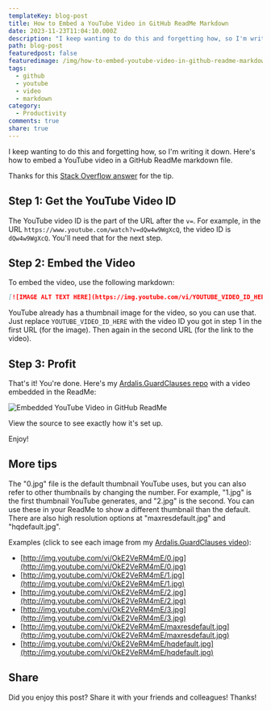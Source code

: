 ```yaml
---
templateKey: blog-post
title: How to Embed a YouTube Video in GitHub ReadMe Markdown
date: 2023-11-23T11:04:10.000Z
description: "I keep wanting to do this and forgetting how, so I'm writing it down. Here's how to embed a YouTube video in a GitHub ReadMe markdown file." 
path: blog-post
featuredpost: false
featuredimage: /img/how-to-embed-youtube-video-in-github-readme-markdown.png
tags:
  - github
  - youtube
  - video
  - markdown
category:
  - Productivity
comments: true
share: true
---
```


I keep wanting to do this and forgetting how, so I'm writing it down. Here's how to embed a YouTube video in a GitHub ReadMe markdown file.

Thanks for this [Stack Overflow answer](https://stackoverflow.com/a/29862696/13729) for the tip.

## Step 1: Get the YouTube Video ID

The YouTube video ID is the part of the URL after the `v=`. For example, in the URL `https://www.youtube.com/watch?v=dQw4w9WgXcQ`, the video ID is `dQw4w9WgXcQ`. You'll need that for the next step.

## Step 2: Embed the Video

To embed the video, use the following markdown:

```markdown
[![IMAGE ALT TEXT HERE](https://img.youtube.com/vi/YOUTUBE_VIDEO_ID_HERE/0.jpg)](https://www.youtube.com/watch?v=YOUTUBE_VIDEO_ID_HERE)
```

YouTube already has a thumbnail image for the video, so you can use that. Just replace `YOUTUBE_VIDEO_ID_HERE` with the video ID you got in step 1 in the first URL (for the image). Then again in the second URL (for the link to the video).

## Step 3: Profit

That's it! You're done. Here's my [Ardalis.GuardClauses repo](https://github.com/ardalis/guardclauses) with a video embedded in the ReadMe:

![Embedded YouTube Video in GitHub ReadMe](/img/ardalis-guardclauses-youtube-embed.png.png)

View the source to see exactly how it's set up.

Enjoy!

## More tips

The "0.jpg" file is the default thumbnail YouTube uses, but you can also refer to other thumbnails by changing the number. For example, "1.jpg" is the first thumbnail YouTube generates, and "2.jpg" is the second. You can use these in your ReadMe to show a different thumbnail than the default. There are also high resolution options at "maxresdefault.jpg" and "hqdefault.jpg".

Examples (click to see each image from my [Ardalis.GuardClauses video](http://www.youtube.com/watch?v=OkE2VeRM4mE)):

- [http://img.youtube.com/vi/OkE2VeRM4mE/0.jpg](http://img.youtube.com/vi/OkE2VeRM4mE/0.jpg)
- [http://img.youtube.com/vi/OkE2VeRM4mE/1.jpg](http://img.youtube.com/vi/OkE2VeRM4mE/1.jpg)
- [http://img.youtube.com/vi/OkE2VeRM4mE/2.jpg](http://img.youtube.com/vi/OkE2VeRM4mE/2.jpg)
- [http://img.youtube.com/vi/OkE2VeRM4mE/3.jpg](http://img.youtube.com/vi/OkE2VeRM4mE/3.jpg)
- [http://img.youtube.com/vi/OkE2VeRM4mE/maxresdefault.jpg](http://img.youtube.com/vi/OkE2VeRM4mE/maxresdefault.jpg)
- [http://img.youtube.com/vi/OkE2VeRM4mE/hqdefault.jpg](http://img.youtube.com/vi/OkE2VeRM4mE/hqdefault.jpg)

## Share

Did you enjoy this post? Share it with your friends and colleagues! Thanks!
